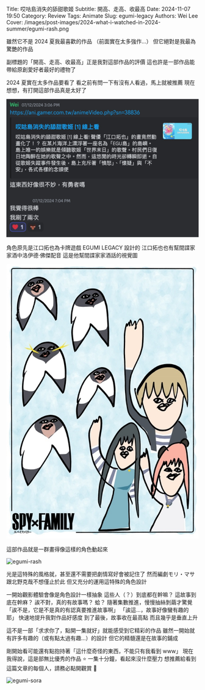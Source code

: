 Title: 哎咕島消失的舔甜歌姬
Subtitle: 開高、走高、收最高
Date: 2024-11-07 19:50
Category: Review
Tags: Animate
Slug: egumi-legacy
Authors: Wei Lee
Cover: /images/post-images/2024-what-i-watched-in-2024-summer/egumi-rash.png

雖然它不是 2024 夏我最喜歡的作品
（前面實在太多強作...）
但它絕對是我最為驚艷的作品

副標題的「開高、走高、收最高」正是我對這部作品的評價
這也許是一部作品能帶給原創愛好者最好的禮物了

<!--more-->

2024 夏實在太多作品要看了
看之前有問一下有沒有人看過，馬上就被推薦
現在想想，有打開這部作品真是太好了

![eghumi-watch](/images/post-images/2024-what-i-watched-in-2024-summer/eghumi-watch.jpg)


角色原先是江口拓也為卡牌遊戲 EGUMI LEGACY 設計的
江口拓也也有幫間諜家家酒中洛伊德·佛傑配音
這是他幫間諜家家酒話的視覺圖

![spy-family](/images/post-images/2024-what-i-watched-in-2024-summer/eghumi-spy-family.jpg)

這部作品就是一群畫得像這樣的角色動起來

![egumi-rash](/images/post-images/2024-what-i-watched-in-2024-summer/egumi-rash.png)

光是這特殊的風格就，甚至還不需要把劇情寫好會被記住了
然而編劇モリ・マサ跟北野克哉不想僅止於此
但又充分的運用這特殊的角色設計

一開始觀影體驗會像是角色設計一樣抽象
這些人（？）到底都在幹嘛？
這故事到底在幹麻？
誒不對，真的有故事嗎？
蛤？
隨著集數推進，慢慢抽絲剝繭才驚覺
「誒不是，它是不是真的有認真要推進故事啊」
「誒這...，故事好像蠻有趣的耶」
快速地提升我對作品好感度
到了最後，故事收在最高點
而且幾乎是垂直上升

這不是一部「求求你了，點開一集就好」就能感受到它精彩的作品
雖然一開始就有許多有趣的（或有點太過有趣...）的設計
但它的精髓還是在故事的鋪成

剛開始看可能還有點抱持著「這什麼奇怪的東西，不能只有我看到 www」
現在我得說，這是部無比優秀的作品 ⭐
一集十分鐘，看起來沒什麼壓力
想推薦給看到這篇文章的每個人，請務必點開觀賞 🙏

![egumi-sora](/images/post-images/2024-what-i-watched-in-2024-summer/egumi-sora.png)
